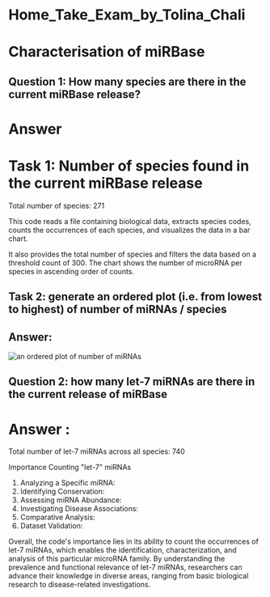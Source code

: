 # Home_Take_Exam_by_Tolina_Chali
# Characterisation of miRBase
## Question 1: How many species are there in the current miRBase release?
# Answer
# Task 1: Number of species found in the current miRBase release
Total number of species: 271

This code reads a file containing biological data, extracts species codes, counts the occurrences of each species,
and visualizes the data in a bar chart. 

It also provides the total number of species and filters the data based on a threshold count of 300. 
The chart shows the number of microRNA per species in ascending order of counts.
## Task 2: generate an ordered plot (i.e. from lowest to highest) of number of miRNAs / species
## Answer: 
![an ordered plot  of number of miRNAs](https://github.com/tolinachali/Home_Take_Exam_by_Tolina_Chali/assets/130226558/cb614fc3-3ed7-4737-b6e0-ab0630d5471f)

## Question 2: how many let-7 miRNAs are there in the current release of miRBase
# Answer : 
Total number of let-7 miRNAs across all species: 740

Importance Counting "let-7" miRNAs
1. Analyzing a Specific miRNA:
2. Identifying Conservation:
3. Assessing miRNA Abundance: 
4. Investigating Disease Associations:
5. Comparative Analysis:
6. Dataset Validation:

Overall, the code's importance lies in its ability to count the occurrences of let-7 miRNAs, which enables the identification, characterization, and analysis of this particular microRNA family. By understanding the prevalence and functional relevance of let-7 miRNAs, researchers can advance their knowledge in diverse areas, ranging from basic biological research to disease-related investigations.






